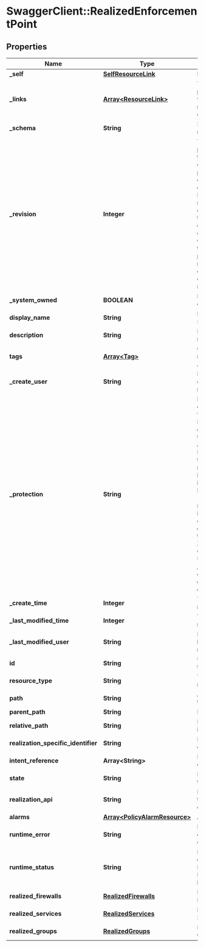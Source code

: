 # SwaggerClient::RealizedEnforcementPoint

## Properties
Name | Type | Description | Notes
------------ | ------------- | ------------- | -------------
**_self** | [**SelfResourceLink**](SelfResourceLink.md) | Link to this resource | [optional] 
**_links** | [**Array&lt;ResourceLink&gt;**](ResourceLink.md) | The server will populate this field when returing the resource. Ignored on PUT and POST. | [optional] 
**_schema** | **String** | Schema for this resource | [optional] 
**_revision** | **Integer** | The _revision property describes the current revision of the resource. To prevent clients from overwriting each other&#39;s changes, PUT operations must include the current _revision of the resource, which clients should obtain by issuing a GET operation. If the _revision provided in a PUT request is missing or stale, the operation will be rejected. | [optional] 
**_system_owned** | **BOOLEAN** | Indicates system owned resource | [optional] 
**display_name** | **String** | Defaults to ID if not set | [optional] 
**description** | **String** | Description of this resource | [optional] 
**tags** | [**Array&lt;Tag&gt;**](Tag.md) | Opaque identifiers meaningful to the API user | [optional] 
**_create_user** | **String** | ID of the user who created this resource | [optional] 
**_protection** | **String** | Protection status is one of the following: PROTECTED - the client who retrieved the entity is not allowed             to modify it. NOT_PROTECTED - the client who retrieved the entity is allowed                 to modify it REQUIRE_OVERRIDE - the client who retrieved the entity is a super                    user and can modify it, but only when providing                    the request header X-Allow-Overwrite&#x3D;true. UNKNOWN - the _protection field could not be determined for this           entity.  | [optional] 
**_create_time** | **Integer** | Timestamp of resource creation | [optional] 
**_last_modified_time** | **Integer** | Timestamp of last modification | [optional] 
**_last_modified_user** | **String** | ID of the user who last modified this resource | [optional] 
**id** | **String** | Unique identifier of this resource | [optional] 
**resource_type** | **String** | The type of this resource. | [optional] 
**path** | **String** | Absolute path of this object | [optional] 
**parent_path** | **String** | Path of its parent | [optional] 
**relative_path** | **String** | Path relative from its parent | [optional] 
**realization_specific_identifier** | **String** | Realization id of this object | [optional] 
**intent_reference** | **Array&lt;String&gt;** | Desire state paths of this object | [optional] 
**state** | **String** | Realization state of this object | 
**realization_api** | **String** | Realization API of this object on enforcement point | [optional] 
**alarms** | [**Array&lt;PolicyAlarmResource&gt;**](PolicyAlarmResource.md) | Alarm info detail | [optional] 
**runtime_error** | **String** | It define the root cause for runtime error.  | [optional] 
**runtime_status** | **String** | Possible values could be UP, DOWN, UNKNOWN, DEGRADED This list is not exhaustive.  | [optional] 
**realized_firewalls** | [**RealizedFirewalls**](RealizedFirewalls.md) | Root of Realized Firewalls | [optional] 
**realized_services** | [**RealizedServices**](RealizedServices.md) | Root of Realized Services | [optional] 
**realized_groups** | [**RealizedGroups**](RealizedGroups.md) | Root of Realized Groups | [optional] 


